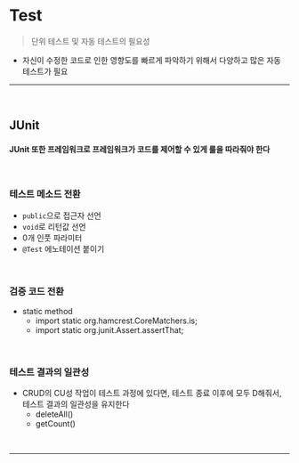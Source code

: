 # Test
> 단위 테스트 및 자동 테스트의 필요성
* 자신이 수정한 코드로 인한 영향도를 빠르게 파악하기 위해서 다양하고 많은 자동 테스트가 필요

<hr>
<br>

## JUnit
#### JUnit 또한 프레임워크로 프레임워크가 코드를 제어할 수 있게 룰을 따라줘야 한다

<br>

### 테스트 메소드 전환
* `public`으로 접근자 선언
*  `void`로 리턴값 선언
*  0개 인풋 파라미터
* `@Test` 에노테이션 붙이기

<br>

### 검증 코드 전환
* static method
  * import static org.hamcrest.CoreMatchers.is;
  * import static org.junit.Assert.assertThat; 

<br>

### 테스트 결과의 일관성
* CRUD의 CU성 작업이 테스트 과정에 있다면, 테스트 종료 이후에 모두 D해줘서, 테스트 결과의 일관성을 유지한다
  * deleteAll()
  * getCount() 

<br>
<hr>
<br>
